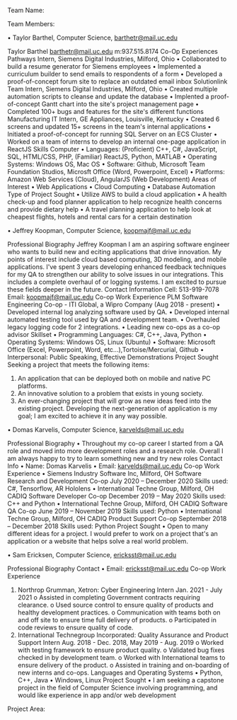 Team Name: 

Team Members:

•	Taylor Barthel, Computer Science, barthetr@mail.uc.edu

Taylor Barthel
barthetr@mail.uc.edu m:937.515.8174
Co-Op Experiences
Pathways Intern, Siemens Digital Industries, Milford, Ohio
•	Collaborated to build a resume generator for Siemens employees
•	Implemented a curriculum builder to send emails to respondents of a form
•	Developed a proof-of-concept forum site to replace an outdated email inbox
Solutionlink Team Intern, Siemens Digital Industries, Milford, Ohio
•	Created multiple automation scripts to cleanse and update the database
•	Implented a proof-of-concept Gantt chart into the site's project management page
•	Completed 100+ bugs and features for the site's different functions
Manufacturing IT Intern, GE Appliances, Louisville, Kentucky
•	Created 6 screens and updated 15+ screens in the team's internal applications
•	Initiated a proof-of-concept for running SQL Server on an ECS Cluster
•	Worked on a team of interns to develop an internal one-page application in ReactJS
Skills
Computer
•	Languages: (Proficient) C++, C#, JavaScript, SQL, HTML/CSS, PHP, (Familiar) ReactJS, Python, MATLAB
•	Operating Systems: Windows OS, Mac OS
•	Software: Github, Microsoft Team Foundation Studios, Microsft Office (Word, Powerpoint, Excel)
•	Platforms: Amazon Web Services (Cloud), AngularJS (Web Development)
Areas of Interest
•	Web Applications
•	Cloud Computing
•	Database Automation
Type of Project Sought
•	Utilize AWS to build a cloud application
•	A health check-up and food planner application to help recognize health concerns and provide dietary help
•	A travel planning application to help look at cheapest flights, hotels and rental cars for a certain destination

•	Jeffrey Koopman, Computer Science, koopmajf@mail.uc.edu

Professional Biography
Jeffrey Koopman
I am an aspiring software engineer who wants to build new and eciting applications that drive innovation. My points of interest include cloud based computing, 3D modeling, and mobile applications. I've spent 3 years developing enhanced feedback techniques for my QA to strengthen our ability to solve issues in our integrations. This includes a complete overhaul of or logging systems.
I am excited to pursue these fields deeper in the future.
Contact Information
Cell: 513-919-7078
Email: koopmajf@mail.uc.edu
Co-op Work Experience
PLM Software Engineering Co-op - ITI Global, a Wipro Company (Aug 2018 - present)
•	Developed internal log analyzing software used by QA.
•	Developed internal automated testing tool used by QA and development team.
•	Overhauled legacy logging code for 2 integrations.
•	Leading new co-ops as a co-op advisor
Skillset
•	Programming Languages: C#, C++, Java, Python
•	Operating Systems: Windows OS, Linux (Ubuntu)
•	Software: Microsoft Office (Excel, Powerpoint, Word, etc...),Tortoise/Mercurial, Github
•	Interpersonal: Public Speaking, Effective Demonstrations
Project Sought
Seeking a project that meets the following items:
1.	An application that can be deployed both on mobile and native PC platforms.
2.	An innovative solution to a problem that exists in young society.
3.	An ever-changing project that will grow as new ideas feed into the existing project.
Developing the next-generation of application is my goal; I am excited to achieve it in any way possible.

•	Domas Karvelis, Computer Science, karvelds@mail.uc.edu

Professional Biography
•	Throughout my co-op career I started from a QA role and moved into more development roles and a research role. Overall I am always happy to try to learn something new and try new roles
Contact Info
•	Name: Domas Karvelis
•	Email: karvelds@mail.uc.edu
Co-op Work Experience
•	Siemens Industry Software Inc, Milford, OH Software Research and Development Co-op July 2020 – December 2020 Skills used: C#, Tensorflow, AR Hololens
•	International Techne Group, Milford, OH CADIQ Software Developer Co-op December 2019 – May 2020 Skills used: C++ and Python
•	International Techne Group, Milford, OH CADIQ Software QA Co-op June 2019 – November 2019 Skills used: Python
•	International Techne Group, Milford, OH CADIQ Product Support Co-op September 2018 – December 2018 Skills used: Python
Project Sought
•	Open to many different ideas for a project. I would prefer to work on a project that's an application or a website that helps solve a real world problem.


•	Sam Ericksen, Computer Science, ericksst@mail.uc.edu

Professional Biography
Contact
•	Email: ericksst@mail.uc.edu
Co-op Work Experience
1.	Northrop Grumman, Xetron: Cyber Engineering Intern Jan. 2021 - July 2021
o	Assisted in completing Government contracts requiring clearance.
o	Used source control to ensure quality of products and healthy development practices.
o	Communication with teams both on and off site to ensure time full delivery of products.
o	Participated in code reviews to ensure quality of code.
2.	International Technegroup Incorporated: Quality Assurance and Product Support Intern Aug. 2018 - Dec. 2018, May 2019 - Aug. 2019
o	Worked with testing framework to ensure product quality.
o	Validated bug fixes checked in by development team.
o	Worked with International teams to ensure delivery of the product.
o	Assisted in training and on-boarding of new interns and co-ops.
Languages and Operating Systems
•	Python, C++, Java
•	Windows, Linux
Project Sought
•	I am seeking a capstone project in the field of Computer Science involving programming, and would like experience in app and/or web development


Project Area:


